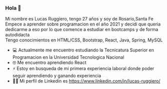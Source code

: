 ### Hola 👋  
Mi nombre es Lucas Ruggiero, tengo 27 años y soy de Rosario,Santa Fe  
Empece a aprender sobre programacion en el año 2021 y decidi que queria dedicarme a eso por lo que comence a estudiar en bootcamps y de forma autodidacta  
Tengo conocimientos en HTML/CSS, Bootstrap, React, Java, Spring, MySQL


- 💻 Actualmente me encuentro estudiando la Tecnicatura Superior en Programacion en la Universidad Tecnologica Nacional
- 🤓 Me encuentro aprendiendo React 
- ⚡ Estoy en busqueda de mi primera experiencia laboral donde poder seguir aprendiendo y ganando experiencia
- 🕵️‍♂️ Mi perfil de Linkedin es https://www.linkedin.com/in/lucas-ruggiero/


